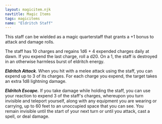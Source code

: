 ```yaml
---
layout: magicitem.njk
navtitle: Magic Items
tags: magicitems
name: "Eldritch Staff"
---
```

This staff can be wielded as a magic quarterstaff that grants a +1 bonus to attack and damage rolls.

The staff has 10 charges and regains 1d6 + 4 expended charges daily at dawn. If you expend the last charge, roll a d20. On a 1, the staff is destroyed in an otherwise harmless burst of eldritch energy.

**_Eldritch Attack_**. When you hit with a melee attack using the staff, you can expend up to 3 of its charges. For each charge you expend, the target takes an extra 1d8 lightning damage.

**_Eldritch Escape._** If you take damage while holding the staff, you can use your reaction to expend 3 of the staff's charges, whereupon you turn invisible and teleport yourself, along with any equipment you are wearing or carrying, up to 60 feet to an unoccupied space that you can see. You remain invisible until the start of your next turn or until you attack, cast a spell, or deal damage.